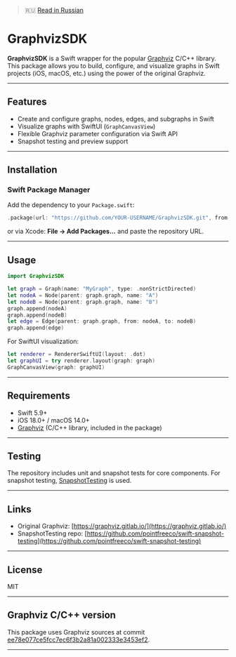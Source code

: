 > 🇷🇺 [Read in Russian](README.ru.md)

# GraphvizSDK

**GraphvizSDK** is a Swift wrapper for the popular [Graphviz](https://graphviz.gitlab.io/) C/C++ library.
This package allows you to build, configure, and visualize graphs in Swift projects (iOS, macOS, etc.) using the power of the original Graphviz.

---

## Features

- Create and configure graphs, nodes, edges, and subgraphs in Swift
- Visualize graphs with SwiftUI (`GraphCanvasView`)
- Flexible Graphviz parameter configuration via Swift API
- Snapshot testing and preview support

---

## Installation

### Swift Package Manager

Add the dependency to your `Package.swift`:

```swift
.package(url: "https://github.com/YOUR-USERNAME/GraphvizSDK.git", from: "1.0.0"),
```

or via Xcode:
**File → Add Packages...** and paste the repository URL.

---

## Usage

```swift
import GraphvizSDK

let graph = Graph(name: "MyGraph", type: .nonStrictDirected)
let nodeA = Node(parent: graph.graph, name: "A")
let nodeB = Node(parent: graph.graph, name: "B")
graph.append(nodeA)
graph.append(nodeB)
let edge = Edge(parent: graph.graph, from: nodeA, to: nodeB)
graph.append(edge)
```

For SwiftUI visualization:

```swift
let renderer = RendererSwiftUI(layout: .dot)
let graphUI = try renderer.layout(graph: graph)
GraphCanvasView(graph: graphUI)
```

---

## Requirements

- Swift 5.9+
- iOS 18.0+ / macOS 14.0+
- [Graphviz](https://graphviz.gitlab.io/) (C/C++ library, included in the package)

---

## Testing

The repository includes unit and snapshot tests for core components.
For snapshot testing, [SnapshotTesting](https://github.com/pointfreeco/swift-snapshot-testing) is used.

---

## Links

- Original Graphviz: [https://graphviz.gitlab.io/](https://graphviz.gitlab.io/)
- SnapshotTesting repo: [https://github.com/pointfreeco/swift-snapshot-testing](https://github.com/pointfreeco/swift-snapshot-testing)

---

## License

MIT

---

## Graphviz C/C++ version

This package uses Graphviz sources at commit [ee78e077ce5fcc7ec6f3b2a81a002333e3453ef2](https://gitlab.com/graphviz/graphviz/-/commit/ee78e077ce5fcc7ec6f3b2a81a002333e3453ef2).

---

